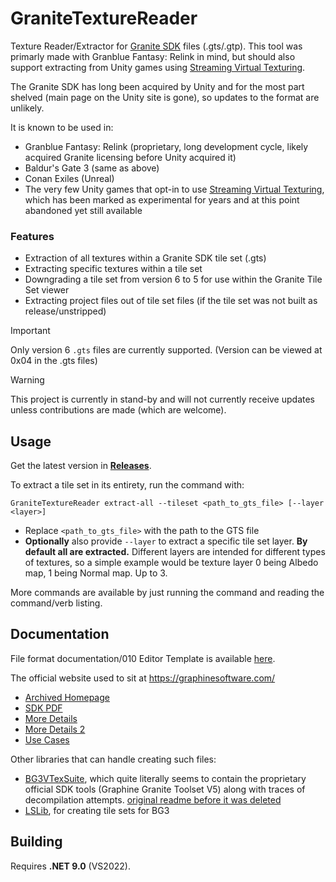 # GraniteTextureReader

Texture Reader/Extractor for [Granite SDK](https://web.archive.org/web/20240229035708/https://unity.com/products/granite-sdk) files (.gts/.gtp). This tool was primarly made with Granblue Fantasy: Relink in mind, but should also support extracting from Unity games using [Streaming Virtual Texturing](https://docs.unity3d.com/Manual/svt-streaming-virtual-texturing.html).

The Granite SDK has long been acquired by Unity and for the most part shelved (main page on the Unity site is gone), so updates to the format are unlikely.

It is known to be used in:
* Granblue Fantasy: Relink (proprietary, long development cycle, likely acquired Granite licensing before Unity acquired it)
* Baldur's Gate 3 (same as above)
* Conan Exiles (Unreal)
* The very few Unity games that opt-in to use [Streaming Virtual Texturing](https://docs.unity3d.com/Manual/svt-streaming-virtual-texturing.html), which has been marked as experimental for years and at this point abandoned yet still available

### Features

* Extraction of all textures within a Granite SDK tile set (.gts)
* Extracting specific textures within a tile set
* Downgrading a tile set from version 6 to 5 for use within the Granite Tile Set viewer
* Extracting project files out of tile set files (if the tile set was not built as release/unstripped)

> [!IMPORTANT]  
> Only version 6 `.gts` files are currently supported. (Version can be viewed at 0x04 in the .gts files)

> [!WARNING]
> This project is currently in stand-by and will not currently receive updates unless contributions are made (which are welcome).

## Usage

Get the latest version in [**Releases**](https://github.com/Nenkai/GraniteTextureReader/releases).

To extract a tile set in its entirety, run the command with:

```
GraniteTextureReader extract-all --tileset <path_to_gts_file> [--layer <layer>]
```

* Replace `<path_to_gts_file>` with the path to the GTS file
* **Optionally** also provide `--layer` to extract a specific tile set layer. **By default all are extracted.** Different layers are intended for different types of textures, so a simple example would be texture layer 0 being Albedo map, 1 being Normal map. Up to 3. 

More commands are available by just running the command and reading the command/verb listing.

## Documentation

File format documentation/010 Editor Template is available [here](https://github.com/Nenkai/010GameTemplates/blob/main/Graphine/Granite%20SDK/TileSet_GTS.bt).

The official website used to sit at https://graphinesoftware.com/

* [Archived Homepage](https://web.archive.org/web/20210926130802/http://graphinesoftware.com:80/granite-sdk)
* [SDK PDF](https://web.archive.org/web/20240629135242/https://graphinesoftware.com/sites/default/files/shared/whitepaper_granite_sdk5.pdf)
* [More Details](https://web.archive.org/web/20181220200828/https://graphinesoftware.com/texture-streaming)
* [More Details 2](https://web.archive.org/web/20210616105443/http://graphinesoftware.com:80/our-technology/how-it-works)
* [Use Cases](https://web.archive.org/web/20210616111752/http://graphinesoftware.com:80/our-technology/use-cases)

Other libraries that can handle creating such files:
* [BG3VTexSuite](https://github.com/Brucephalus/BG3VTexSuite/tree/a8a96277c6f21db4c598faf3cb1a7541ff94c48e), which quite literally seems to contain the proprietary official SDK tools (Graphine Granite Toolset V5) along with traces of decompilation attempts. [original readme before it was deleted](https://github.com/Brucephalus/BG3VTexSuite/commit/8938f15942d38774eca2a91a477f86a03b3871ce)
* [LSLib](https://github.com/Norbyte/lslib), for creating tile sets for BG3

## Building

Requires **.NET 9.0** (VS2022).
